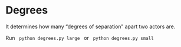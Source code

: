 # Degrees

<p>It determines how many “degrees of separation” apart two actors are.</p>
<p> Run <code> python degrees.py large </code> or <code> python degrees.py small </code> </p> 


